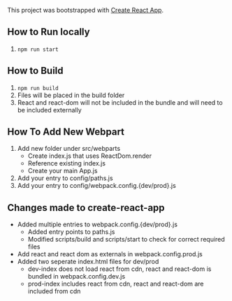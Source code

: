 This project was bootstrapped with [Create React App](https://github.com/facebookincubator/create-react-app).

## How to Run locally
1. `npm run start`

## How to Build
1. `npm run build`
2. Files will be placed in the build folder
3. React and react-dom will not be included in the bundle and will need to be included externally

## How To Add New Webpart

1. Add new folder under src/webparts
    * Create index.js that uses ReactDom.render
    * Reference existing index.js
    * Create your main App.js
2. Add your entry to config/paths.js
3. Add your entry to config/webpack.config.{dev/prod}.js

## Changes made to create-react-app
* Added multiple entries to webpack.config.{dev/prod}.js
  * Added entry points to paths.js
  * Modified scripts/build and scripts/start to check for correct required files
* Add react and react dom as externals in webpack.config.prod.js
* Added two seperate index.html files for dev/prod
  * dev-index does not load react from cdn, react and react-dom is bundled in webpack.config.dev.js
  * prod-index includes react from cdn, react and react-dom are included from cdn